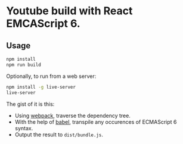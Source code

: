 # Youtube build with React EMCAScript 6.

## Usage

```zsh
npm install
npm run build
```

Optionally, to run from a web server:

```zsh
npm install -g live-server
live-server
```

The gist of it is this:

* Using [webpack](http://webpack.github.io/), traverse the dependency tree.
* With the help of [babel](https://babeljs.io/), transpile any occurences of ECMAScript 6 syntax.
* Output the result to `dist/bundle.js`.

